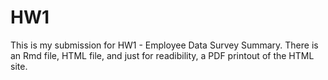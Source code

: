 # HW1 
This is my submission for HW1 - Employee Data Survey Summary. There is an Rmd file, HTML file, and just for readibility, a PDF printout of the HTML site.
